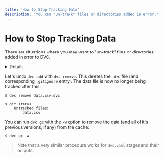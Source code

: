 ```yaml
---
title: 'How to Stop Tracking Data'
description: 'You can "un-track" files or directories added in error.'
---
```


# How to Stop Tracking Data

There are situations where you may want to "un-track" files or directories added
in error to DVC.

<details>

### Expand to add a sample data `data.csv` file

`dvc add` creates a `.dvc` file to track the file, and lists it in `.gitignore`:

```dvc
$ dvc add data.csv

$ ls
data.csv    data.csv.dvc
$ cat .gitignore
/data.csv
```

</details>

Let's undo `dvc add` with `dvc remove`. This deletes the `.dvc` file (and
corresponding `.gitignore` entry). The data file is now no longer being tracked
after this:

```dvc
$ dvc remove data.csv.dvc

$ git status
    Untracked files:
        data.csv
```

You can run `dvc gc` with the `-w` option to remove the data (and all of it's
previous versions, if any) from the <abbr>cache</abbr>:

```dvc
$ dvc gc -w
```

> Note that a very similar procedure works for `dvc.yaml` stages and their
> outputs.
